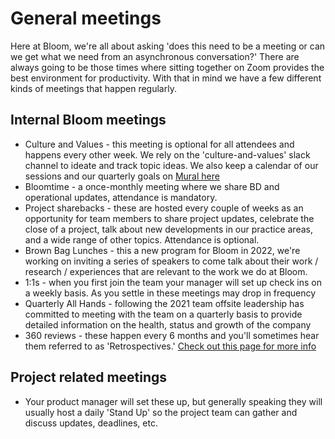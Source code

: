 # General meetings
Here at Bloom, we're all about asking 'does this need to be a meeting or can we get what we need from an asynchronous conversation?' There are always going to be those times where sitting together on Zoom provides the best environment for productivity. 
With that in mind we have a few different kinds of meetings that happen regularly. 

## Internal Bloom meetings
* Culture and Values - this meeting is optional for all attendees and happens every other week. We rely on the 'culture-and-values' slack channel to ideate and track topic ideas. We also keep a calendar of our sessions and our quarterly goals on [Mural here](https://app.mural.co/t/bloom5049/m/bloom5049/1639505339978/cfc078d83b74678caf16d17865e8323b2609fccc?sender=u27af91184e50b19285792402)
* Bloomtime - a once-monthly meeting where we share BD and operational updates, attendance is mandatory. 
* Project sharebacks - these are hosted every couple of weeks as an opportunity for team members to share project updates, celebrate the close of a project, talk about new developments in our practice areas, and a wide range of other topics. Attendance is optional.
* Brown Bag Lunches - this a new program for Bloom in 2022, we're working on inviting a series of speakers to come talk about their work / research / experiences that are relevant to the work we do at Bloom. 
* 1:1s - when you first join the team your manager will set up check ins on a weekly basis. As you settle in these meetings may drop in frequency
* Quarterly All Hands - following the 2021 team offsite leadership has committed to meeting with the team on a quarterly basis to provide detailed information on the health, status and growth of the company
* 360 reviews - these happen every 6 months and you'll sometimes hear them referred to as 'Retrospectives.' [Check out this page for more info](../03b-Bloom-Works-specific-policies/360-reviews.md)

## Project related meetings
* Your product manager will set these up, but generally speaking they will usually host a daily 'Stand Up' so the project team can gather and discuss updates, deadlines, etc. 

